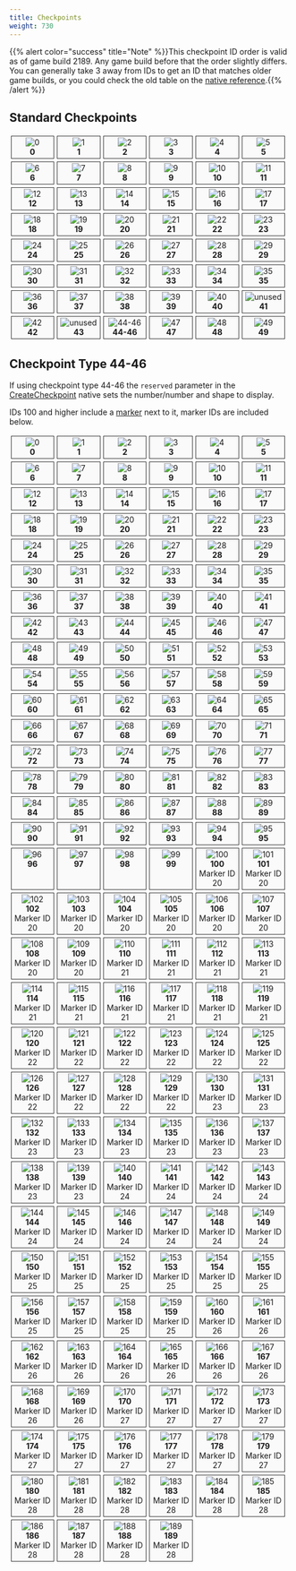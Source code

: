 ```yaml
---
title: Checkpoints
weight: 730
---
```


{{% alert color="success" title="Note" %}}This checkpoint ID order is valid as of game build 2189. Any game build before that the order slightly differs. You can generally take 3 away from IDs to get an ID that matches older game builds, or you could check the old table on the [native reference](https://docs.fivem.net/natives/?_0x0134F0835AB6BFCB).{{% /alert %}}


Standard Checkpoints
-----

<!-- _loc1_.map((name, idx) => `<div class="checkpoint"><span><img src="checkpoints/${name}.png" alt="${name}"> ${idx}<br>${name}</div>`).join('\n') -->

<style text="text/css">
.checkpoints {
    display:grid;
    grid-template-columns: repeat(auto-fill, 16.4%);
}

.checkpoint {
    padding: 2.5px;
    margin: 2.5px;
    border: 1px solid #333;
    background-color: #fafafa;
    position: relative
}

.checkpoint span {
    display: block;
    text-align: center;
    bottom: 2.5px;
    left: 2.5px;
    right: 2.5px;
    word-wrap: break-word;
}

.checkpoint img {
    max-height: 300px;
}
</style>

<div class="checkpoints">
<div class="checkpoint"><span><img src="/checkpoints/0.png" alt="0"><br><strong>0</strong></span></div>
<div class="checkpoint"><span><img src="/checkpoints/1.png" alt="1"><br><strong>1</strong></span></div>
<div class="checkpoint"><span><img src="/checkpoints/2.png" alt="2"><br><strong>2</strong></span></div>
<div class="checkpoint"><span><img src="/checkpoints/3.png" alt="3"><br><strong>3</strong></span></div>
<div class="checkpoint"><span><img src="/checkpoints/4.png" alt="4"><br><strong>4</strong></span></div>
<div class="checkpoint"><span><img src="/checkpoints/5.png" alt="5"><br><strong>5</strong></span></div>
<div class="checkpoint"><span><img src="/checkpoints/6.png" alt="6"><br><strong>6</strong></span></div>
<div class="checkpoint"><span><img src="/checkpoints/7.png" alt="7"><br><strong>7</strong></span></div>
<div class="checkpoint"><span><img src="/checkpoints/8.png" alt="8"><br><strong>8</strong></span></div>
<div class="checkpoint"><span><img src="/checkpoints/9.png" alt="9"><br><strong>9</strong></span></div>
<div class="checkpoint"><span><img src="/checkpoints/10.png" alt="10"><br><strong>10</strong></span></div>
<div class="checkpoint"><span><img src="/checkpoints/11.png" alt="11"><br><strong>11</strong></span></div>
<div class="checkpoint"><span><img src="/checkpoints/12.png" alt="12"><br><strong>12</strong></span></div>
<div class="checkpoint"><span><img src="/checkpoints/13.png" alt="13"><br><strong>13</strong></span></div>
<div class="checkpoint"><span><img src="/checkpoints/14.png" alt="14"><br><strong>14</strong></span></div>
<div class="checkpoint"><span><img src="/checkpoints/15.png" alt="15"><br><strong>15</strong></span></div>
<div class="checkpoint"><span><img src="/checkpoints/16.png" alt="16"><br><strong>16</strong></span></div>
<div class="checkpoint"><span><img src="/checkpoints/17.png" alt="17"><br><strong>17</strong></span></div>
<div class="checkpoint"><span><img src="/checkpoints/18.png" alt="18"><br><strong>18</strong></span></div>
<div class="checkpoint"><span><img src="/checkpoints/19.png" alt="19"><br><strong>19</strong></span></div>
<div class="checkpoint"><span><img src="/checkpoints/20.png" alt="20"><br><strong>20</strong></span></div>
<div class="checkpoint"><span><img src="/checkpoints/21.png" alt="21"><br><strong>21</strong></span></div>
<div class="checkpoint"><span><img src="/checkpoints/22.png" alt="22"><br><strong>22</strong></span></div>
<div class="checkpoint"><span><img src="/checkpoints/23.png" alt="23"><br><strong>23</strong></span></div>
<div class="checkpoint"><span><img src="/checkpoints/24.png" alt="24"><br><strong>24</strong></span></div>
<div class="checkpoint"><span><img src="/checkpoints/25.png" alt="25"><br><strong>25</strong></span></div>
<div class="checkpoint"><span><img src="/checkpoints/26.png" alt="26"><br><strong>26</strong></span></div>
<div class="checkpoint"><span><img src="/checkpoints/27.png" alt="27"><br><strong>27</strong></span></div>
<div class="checkpoint"><span><img src="/checkpoints/28.png" alt="28"><br><strong>28</strong></span></div>
<div class="checkpoint"><span><img src="/checkpoints/29.png" alt="29"><br><strong>29</strong></span></div>
<div class="checkpoint"><span><img src="/checkpoints/30.png" alt="30"><br><strong>30</strong></span></div>
<div class="checkpoint"><span><img src="/checkpoints/31.png" alt="31"><br><strong>31</strong></span></div>
<div class="checkpoint"><span><img src="/checkpoints/32.png" alt="32"><br><strong>32</strong></span></div>
<div class="checkpoint"><span><img src="/checkpoints/33.png" alt="33"><br><strong>33</strong></span></div>
<div class="checkpoint"><span><img src="/checkpoints/34.png" alt="34"><br><strong>34</strong></span></div>
<div class="checkpoint"><span><img src="/checkpoints/35.png" alt="35"><br><strong>35</strong></span></div>
<div class="checkpoint"><span><img src="/checkpoints/36.png" alt="36"><br><strong>36</strong></span></div>
<div class="checkpoint"><span><img src="/checkpoints/37.png" alt="37"><br><strong>37</strong></span></div>
<div class="checkpoint"><span><img src="/checkpoints/38.png" alt="38"><br><strong>38</strong></span></div>
<div class="checkpoint"><span><img src="/checkpoints/39.png" alt="39"><br><strong>39</strong></span></div>
<div class="checkpoint"><span><img src="/checkpoints/40.png" alt="40"><br><strong>40</strong></span></div>
<div class="checkpoint"><span><img src="/checkpoints/unused.png" alt="unused"><br><strong>41</strong></span></div>
<div class="checkpoint"><span><img src="/checkpoints/42.png" alt="42"><br><strong>42</strong></span></div>
<div class="checkpoint"><span><img src="/checkpoints/unused.png" alt="unused"><br><strong>43</strong></span></div>
<div class="checkpoint"><span><img src="/checkpoints/44.png" alt="44-46"><br><strong>44-46</strong></span></div>
<div class="checkpoint"><span><img src="/checkpoints/47.png" alt="47"><br><strong>47</strong></span></div>
<div class="checkpoint"><span><img src="/checkpoints/48.png" alt="48"><br><strong>48</strong></span></div>
<div class="checkpoint"><span><img src="/checkpoints/49.png" alt="49"><br><strong>49</strong></span></div>
</div>

Checkpoint Type 44-46
-----
If using checkpoint type 44-46 the `reserved` parameter in the [CreateCheckpoint](https://docs.fivem.net/natives/?_0x0134F0835AB6BFCB) native sets the number/number and shape to display.

IDs 100 and higher include a [marker](/docs/game-references/markers/) next to it, marker IDs are included below.

<div class="checkpoints">
<div class="checkpoint"><span><img src="/checkpoints/44-0.png" alt="0"><br><strong>0</strong></span></div>
<div class="checkpoint"><span><img src="/checkpoints/44-1.png" alt="1"><br><strong>1</strong></span></div>
<div class="checkpoint"><span><img src="/checkpoints/44-2.png" alt="2"><br><strong>2</strong></span></div>
<div class="checkpoint"><span><img src="/checkpoints/44-3.png" alt="3"><br><strong>3</strong></span></div>
<div class="checkpoint"><span><img src="/checkpoints/44-4.png" alt="4"><br><strong>4</strong></span></div>
<div class="checkpoint"><span><img src="/checkpoints/44-5.png" alt="5"><br><strong>5</strong></span></div>
<div class="checkpoint"><span><img src="/checkpoints/44-6.png" alt="6"><br><strong>6</strong></span></div>
<div class="checkpoint"><span><img src="/checkpoints/44-7.png" alt="7"><br><strong>7</strong></span></div>
<div class="checkpoint"><span><img src="/checkpoints/44-8.png" alt="8"><br><strong>8</strong></span></div>
<div class="checkpoint"><span><img src="/checkpoints/44-9.png" alt="9"><br><strong>9</strong></span></div>
<div class="checkpoint"><span><img src="/checkpoints/44-10.png" alt="10"><br><strong>10</strong></span></div>
<div class="checkpoint"><span><img src="/checkpoints/44-11.png" alt="11"><br><strong>11</strong></span></div>
<div class="checkpoint"><span><img src="/checkpoints/44-12.png" alt="12"><br><strong>12</strong></span></div>
<div class="checkpoint"><span><img src="/checkpoints/44-13.png" alt="13"><br><strong>13</strong></span></div>
<div class="checkpoint"><span><img src="/checkpoints/44-14.png" alt="14"><br><strong>14</strong></span></div>
<div class="checkpoint"><span><img src="/checkpoints/44-15.png" alt="15"><br><strong>15</strong></span></div>
<div class="checkpoint"><span><img src="/checkpoints/44-16.png" alt="16"><br><strong>16</strong></span></div>
<div class="checkpoint"><span><img src="/checkpoints/44-17.png" alt="17"><br><strong>17</strong></span></div>
<div class="checkpoint"><span><img src="/checkpoints/44-18.png" alt="18"><br><strong>18</strong></span></div>
<div class="checkpoint"><span><img src="/checkpoints/44-19.png" alt="19"><br><strong>19</strong></span></div>
<div class="checkpoint"><span><img src="/checkpoints/44-20.png" alt="20"><br><strong>20</strong></span></div>
<div class="checkpoint"><span><img src="/checkpoints/44-21.png" alt="21"><br><strong>21</strong></span></div>
<div class="checkpoint"><span><img src="/checkpoints/44-22.png" alt="22"><br><strong>22</strong></span></div>
<div class="checkpoint"><span><img src="/checkpoints/44-23.png" alt="23"><br><strong>23</strong></span></div>
<div class="checkpoint"><span><img src="/checkpoints/44-24.png" alt="24"><br><strong>24</strong></span></div>
<div class="checkpoint"><span><img src="/checkpoints/44-25.png" alt="25"><br><strong>25</strong></span></div>
<div class="checkpoint"><span><img src="/checkpoints/44-26.png" alt="26"><br><strong>26</strong></span></div>
<div class="checkpoint"><span><img src="/checkpoints/44-27.png" alt="27"><br><strong>27</strong></span></div>
<div class="checkpoint"><span><img src="/checkpoints/44-28.png" alt="28"><br><strong>28</strong></span></div>
<div class="checkpoint"><span><img src="/checkpoints/44-29.png" alt="29"><br><strong>29</strong></span></div>
<div class="checkpoint"><span><img src="/checkpoints/44-30.png" alt="30"><br><strong>30</strong></span></div>
<div class="checkpoint"><span><img src="/checkpoints/44-31.png" alt="31"><br><strong>31</strong></span></div>
<div class="checkpoint"><span><img src="/checkpoints/44-32.png" alt="32"><br><strong>32</strong></span></div>
<div class="checkpoint"><span><img src="/checkpoints/44-33.png" alt="33"><br><strong>33</strong></span></div>
<div class="checkpoint"><span><img src="/checkpoints/44-34.png" alt="34"><br><strong>34</strong></span></div>
<div class="checkpoint"><span><img src="/checkpoints/44-35.png" alt="35"><br><strong>35</strong></span></div>
<div class="checkpoint"><span><img src="/checkpoints/44-36.png" alt="36"><br><strong>36</strong></span></div>
<div class="checkpoint"><span><img src="/checkpoints/44-37.png" alt="37"><br><strong>37</strong></span></div>
<div class="checkpoint"><span><img src="/checkpoints/44-38.png" alt="38"><br><strong>38</strong></span></div>
<div class="checkpoint"><span><img src="/checkpoints/44-39.png" alt="39"><br><strong>39</strong></span></div>
<div class="checkpoint"><span><img src="/checkpoints/44-40.png" alt="40"><br><strong>40</strong></span></div>
<div class="checkpoint"><span><img src="/checkpoints/44-41.png" alt="41"><br><strong>41</strong></span></div>
<div class="checkpoint"><span><img src="/checkpoints/44-42.png" alt="42"><br><strong>42</strong></span></div>
<div class="checkpoint"><span><img src="/checkpoints/44-43.png" alt="43"><br><strong>43</strong></span></div>
<div class="checkpoint"><span><img src="/checkpoints/44-44.png" alt="44"><br><strong>44</strong></span></div>
<div class="checkpoint"><span><img src="/checkpoints/44-45.png" alt="45"><br><strong>45</strong></span></div>
<div class="checkpoint"><span><img src="/checkpoints/44-46.png" alt="46"><br><strong>46</strong></span></div>
<div class="checkpoint"><span><img src="/checkpoints/44-47.png" alt="47"><br><strong>47</strong></span></div>
<div class="checkpoint"><span><img src="/checkpoints/44-48.png" alt="48"><br><strong>48</strong></span></div>
<div class="checkpoint"><span><img src="/checkpoints/44-49.png" alt="49"><br><strong>49</strong></span></div>
<div class="checkpoint"><span><img src="/checkpoints/44-50.png" alt="50"><br><strong>50</strong></span></div>
<div class="checkpoint"><span><img src="/checkpoints/44-51.png" alt="51"><br><strong>51</strong></span></div>
<div class="checkpoint"><span><img src="/checkpoints/44-52.png" alt="52"><br><strong>52</strong></span></div>
<div class="checkpoint"><span><img src="/checkpoints/44-53.png" alt="53"><br><strong>53</strong></span></div>
<div class="checkpoint"><span><img src="/checkpoints/44-54.png" alt="54"><br><strong>54</strong></span></div>
<div class="checkpoint"><span><img src="/checkpoints/44-55.png" alt="55"><br><strong>55</strong></span></div>
<div class="checkpoint"><span><img src="/checkpoints/44-56.png" alt="56"><br><strong>56</strong></span></div>
<div class="checkpoint"><span><img src="/checkpoints/44-57.png" alt="57"><br><strong>57</strong></span></div>
<div class="checkpoint"><span><img src="/checkpoints/44-58.png" alt="58"><br><strong>58</strong></span></div>
<div class="checkpoint"><span><img src="/checkpoints/44-59.png" alt="59"><br><strong>59</strong></span></div>
<div class="checkpoint"><span><img src="/checkpoints/44-60.png" alt="60"><br><strong>60</strong></span></div>
<div class="checkpoint"><span><img src="/checkpoints/44-61.png" alt="61"><br><strong>61</strong></span></div>
<div class="checkpoint"><span><img src="/checkpoints/44-62.png" alt="62"><br><strong>62</strong></span></div>
<div class="checkpoint"><span><img src="/checkpoints/44-63.png" alt="63"><br><strong>63</strong></span></div>
<div class="checkpoint"><span><img src="/checkpoints/44-64.png" alt="64"><br><strong>64</strong></span></div>
<div class="checkpoint"><span><img src="/checkpoints/44-65.png" alt="65"><br><strong>65</strong></span></div>
<div class="checkpoint"><span><img src="/checkpoints/44-66.png" alt="66"><br><strong>66</strong></span></div>
<div class="checkpoint"><span><img src="/checkpoints/44-67.png" alt="67"><br><strong>67</strong></span></div>
<div class="checkpoint"><span><img src="/checkpoints/44-68.png" alt="68"><br><strong>68</strong></span></div>
<div class="checkpoint"><span><img src="/checkpoints/44-69.png" alt="69"><br><strong>69</strong></span></div>
<div class="checkpoint"><span><img src="/checkpoints/44-70.png" alt="70"><br><strong>70</strong></span></div>
<div class="checkpoint"><span><img src="/checkpoints/44-71.png" alt="71"><br><strong>71</strong></span></div>
<div class="checkpoint"><span><img src="/checkpoints/44-72.png" alt="72"><br><strong>72</strong></span></div>
<div class="checkpoint"><span><img src="/checkpoints/44-73.png" alt="73"><br><strong>73</strong></span></div>
<div class="checkpoint"><span><img src="/checkpoints/44-74.png" alt="74"><br><strong>74</strong></span></div>
<div class="checkpoint"><span><img src="/checkpoints/44-75.png" alt="75"><br><strong>75</strong></span></div>
<div class="checkpoint"><span><img src="/checkpoints/44-76.png" alt="76"><br><strong>76</strong></span></div>
<div class="checkpoint"><span><img src="/checkpoints/44-77.png" alt="77"><br><strong>77</strong></span></div>
<div class="checkpoint"><span><img src="/checkpoints/44-78.png" alt="78"><br><strong>78</strong></span></div>
<div class="checkpoint"><span><img src="/checkpoints/44-79.png" alt="79"><br><strong>79</strong></span></div>
<div class="checkpoint"><span><img src="/checkpoints/44-80.png" alt="80"><br><strong>80</strong></span></div>
<div class="checkpoint"><span><img src="/checkpoints/44-81.png" alt="81"><br><strong>81</strong></span></div>
<div class="checkpoint"><span><img src="/checkpoints/44-82.png" alt="82"><br><strong>82</strong></span></div>
<div class="checkpoint"><span><img src="/checkpoints/44-83.png" alt="83"><br><strong>83</strong></span></div>
<div class="checkpoint"><span><img src="/checkpoints/44-84.png" alt="84"><br><strong>84</strong></span></div>
<div class="checkpoint"><span><img src="/checkpoints/44-85.png" alt="85"><br><strong>85</strong></span></div>
<div class="checkpoint"><span><img src="/checkpoints/44-86.png" alt="86"><br><strong>86</strong></span></div>
<div class="checkpoint"><span><img src="/checkpoints/44-87.png" alt="87"><br><strong>87</strong></span></div>
<div class="checkpoint"><span><img src="/checkpoints/44-88.png" alt="88"><br><strong>88</strong></span></div>
<div class="checkpoint"><span><img src="/checkpoints/44-89.png" alt="89"><br><strong>89</strong></span></div>
<div class="checkpoint"><span><img src="/checkpoints/44-90.png" alt="90"><br><strong>90</strong></span></div>
<div class="checkpoint"><span><img src="/checkpoints/44-91.png" alt="91"><br><strong>91</strong></span></div>
<div class="checkpoint"><span><img src="/checkpoints/44-92.png" alt="92"><br><strong>92</strong></span></div>
<div class="checkpoint"><span><img src="/checkpoints/44-93.png" alt="93"><br><strong>93</strong></span></div>
<div class="checkpoint"><span><img src="/checkpoints/44-94.png" alt="94"><br><strong>94</strong></span></div>
<div class="checkpoint"><span><img src="/checkpoints/44-95.png" alt="95"><br><strong>95</strong></span></div>
<div class="checkpoint"><span><img src="/checkpoints/44-96.png" alt="96"><br><strong>96</strong></span></div>
<div class="checkpoint"><span><img src="/checkpoints/44-97.png" alt="97"><br><strong>97</strong></span></div>
<div class="checkpoint"><span><img src="/checkpoints/44-98.png" alt="98"><br><strong>98</strong></span></div>
<div class="checkpoint"><span><img src="/checkpoints/44-99.png" alt="99"><br><strong>99</strong></span></div>
<div class="checkpoint"><span><img src="/checkpoints/44-100.png" alt="100"><br><strong>100</strong><br>Marker ID 20</span></div>
<div class="checkpoint"><span><img src="/checkpoints/44-101.png" alt="101"><br><strong>101</strong><br>Marker ID 20</span></div>
<div class="checkpoint"><span><img src="/checkpoints/44-102.png" alt="102"><br><strong>102</strong><br>Marker ID 20</span></div>
<div class="checkpoint"><span><img src="/checkpoints/44-103.png" alt="103"><br><strong>103</strong><br>Marker ID 20</span></div>
<div class="checkpoint"><span><img src="/checkpoints/44-104.png" alt="104"><br><strong>104</strong><br>Marker ID 20</span></div>
<div class="checkpoint"><span><img src="/checkpoints/44-105.png" alt="105"><br><strong>105</strong><br>Marker ID 20</span></div>
<div class="checkpoint"><span><img src="/checkpoints/44-106.png" alt="106"><br><strong>106</strong><br>Marker ID 20</span></div>
<div class="checkpoint"><span><img src="/checkpoints/44-107.png" alt="107"><br><strong>107</strong><br>Marker ID 20</span></div>
<div class="checkpoint"><span><img src="/checkpoints/44-108.png" alt="108"><br><strong>108</strong><br>Marker ID 20</span></div>
<div class="checkpoint"><span><img src="/checkpoints/44-109.png" alt="109"><br><strong>109</strong><br>Marker ID 20</span></div>
<div class="checkpoint"><span><img src="/checkpoints/44-110.png" alt="110"><br><strong>110</strong><br>Marker ID 21</span></div>
<div class="checkpoint"><span><img src="/checkpoints/44-111.png" alt="111"><br><strong>111</strong><br>Marker ID 21</span></div>
<div class="checkpoint"><span><img src="/checkpoints/44-112.png" alt="112"><br><strong>112</strong><br>Marker ID 21</span></div>
<div class="checkpoint"><span><img src="/checkpoints/44-113.png" alt="113"><br><strong>113</strong><br>Marker ID 21</span></div>
<div class="checkpoint"><span><img src="/checkpoints/44-114.png" alt="114"><br><strong>114</strong><br>Marker ID 21</span></div>
<div class="checkpoint"><span><img src="/checkpoints/44-115.png" alt="115"><br><strong>115</strong><br>Marker ID 21</span></div>
<div class="checkpoint"><span><img src="/checkpoints/44-116.png" alt="116"><br><strong>116</strong><br>Marker ID 21</span></div>
<div class="checkpoint"><span><img src="/checkpoints/44-117.png" alt="117"><br><strong>117</strong><br>Marker ID 21</span></div>
<div class="checkpoint"><span><img src="/checkpoints/44-118.png" alt="118"><br><strong>118</strong><br>Marker ID 21</span></div>
<div class="checkpoint"><span><img src="/checkpoints/44-119.png" alt="119"><br><strong>119</strong><br>Marker ID 21</span></div>
<div class="checkpoint"><span><img src="/checkpoints/44-120.png" alt="120"><br><strong>120</strong><br>Marker ID 22</span></div>
<div class="checkpoint"><span><img src="/checkpoints/44-121.png" alt="121"><br><strong>121</strong><br>Marker ID 22</span></div>
<div class="checkpoint"><span><img src="/checkpoints/44-122.png" alt="122"><br><strong>122</strong><br>Marker ID 22</span></div>
<div class="checkpoint"><span><img src="/checkpoints/44-123.png" alt="123"><br><strong>123</strong><br>Marker ID 22</span></div>
<div class="checkpoint"><span><img src="/checkpoints/44-124.png" alt="124"><br><strong>124</strong><br>Marker ID 22</span></div>
<div class="checkpoint"><span><img src="/checkpoints/44-125.png" alt="125"><br><strong>125</strong><br>Marker ID 22</span></div>
<div class="checkpoint"><span><img src="/checkpoints/44-126.png" alt="126"><br><strong>126</strong><br>Marker ID 22</span></div>
<div class="checkpoint"><span><img src="/checkpoints/44-127.png" alt="127"><br><strong>127</strong><br>Marker ID 22</span></div>
<div class="checkpoint"><span><img src="/checkpoints/44-128.png" alt="128"><br><strong>128</strong><br>Marker ID 22</span></div>
<div class="checkpoint"><span><img src="/checkpoints/44-129.png" alt="129"><br><strong>129</strong><br>Marker ID 22</span></div>
<div class="checkpoint"><span><img src="/checkpoints/44-130.png" alt="130"><br><strong>130</strong><br>Marker ID 23</span></div>
<div class="checkpoint"><span><img src="/checkpoints/44-131.png" alt="131"><br><strong>131</strong><br>Marker ID 23</span></div>
<div class="checkpoint"><span><img src="/checkpoints/44-132.png" alt="132"><br><strong>132</strong><br>Marker ID 23</span></div>
<div class="checkpoint"><span><img src="/checkpoints/44-133.png" alt="133"><br><strong>133</strong><br>Marker ID 23</span></div>
<div class="checkpoint"><span><img src="/checkpoints/44-134.png" alt="134"><br><strong>134</strong><br>Marker ID 23</span></div>
<div class="checkpoint"><span><img src="/checkpoints/44-135.png" alt="135"><br><strong>135</strong><br>Marker ID 23</span></div>
<div class="checkpoint"><span><img src="/checkpoints/44-136.png" alt="136"><br><strong>136</strong><br>Marker ID 23</span></div>
<div class="checkpoint"><span><img src="/checkpoints/44-137.png" alt="137"><br><strong>137</strong><br>Marker ID 23</span></div>
<div class="checkpoint"><span><img src="/checkpoints/44-138.png" alt="138"><br><strong>138</strong><br>Marker ID 23</span></div>
<div class="checkpoint"><span><img src="/checkpoints/44-139.png" alt="139"><br><strong>139</strong><br>Marker ID 23</span></div>
<div class="checkpoint"><span><img src="/checkpoints/44-140.png" alt="140"><br><strong>140</strong><br>Marker ID 24</span></div>
<div class="checkpoint"><span><img src="/checkpoints/44-141.png" alt="141"><br><strong>141</strong><br>Marker ID 24</span></div>
<div class="checkpoint"><span><img src="/checkpoints/44-142.png" alt="142"><br><strong>142</strong><br>Marker ID 24</span></div>
<div class="checkpoint"><span><img src="/checkpoints/44-143.png" alt="143"><br><strong>143</strong><br>Marker ID 24</span></div>
<div class="checkpoint"><span><img src="/checkpoints/44-144.png" alt="144"><br><strong>144</strong><br>Marker ID 24</span></div>
<div class="checkpoint"><span><img src="/checkpoints/44-145.png" alt="145"><br><strong>145</strong><br>Marker ID 24</span></div>
<div class="checkpoint"><span><img src="/checkpoints/44-146.png" alt="146"><br><strong>146</strong><br>Marker ID 24</span></div>
<div class="checkpoint"><span><img src="/checkpoints/44-147.png" alt="147"><br><strong>147</strong><br>Marker ID 24</span></div>
<div class="checkpoint"><span><img src="/checkpoints/44-148.png" alt="148"><br><strong>148</strong><br>Marker ID 24</span></div>
<div class="checkpoint"><span><img src="/checkpoints/44-149.png" alt="149"><br><strong>149</strong><br>Marker ID 24</span></div>
<div class="checkpoint"><span><img src="/checkpoints/44-150.png" alt="150"><br><strong>150</strong><br>Marker ID 25</span></div>
<div class="checkpoint"><span><img src="/checkpoints/44-151.png" alt="151"><br><strong>151</strong><br>Marker ID 25</span></div>
<div class="checkpoint"><span><img src="/checkpoints/44-152.png" alt="152"><br><strong>152</strong><br>Marker ID 25</span></div>
<div class="checkpoint"><span><img src="/checkpoints/44-153.png" alt="153"><br><strong>153</strong><br>Marker ID 25</span></div>
<div class="checkpoint"><span><img src="/checkpoints/44-154.png" alt="154"><br><strong>154</strong><br>Marker ID 25</span></div>
<div class="checkpoint"><span><img src="/checkpoints/44-155.png" alt="155"><br><strong>155</strong><br>Marker ID 25</span></div>
<div class="checkpoint"><span><img src="/checkpoints/44-156.png" alt="156"><br><strong>156</strong><br>Marker ID 25</span></div>
<div class="checkpoint"><span><img src="/checkpoints/44-157.png" alt="157"><br><strong>157</strong><br>Marker ID 25</span></div>
<div class="checkpoint"><span><img src="/checkpoints/44-158.png" alt="158"><br><strong>158</strong><br>Marker ID 25</span></div>
<div class="checkpoint"><span><img src="/checkpoints/44-159.png" alt="159"><br><strong>159</strong><br>Marker ID 25</span></div>
<div class="checkpoint"><span><img src="/checkpoints/44-160.png" alt="160"><br><strong>160</strong><br>Marker ID 26</span></div>
<div class="checkpoint"><span><img src="/checkpoints/44-161.png" alt="161"><br><strong>161</strong><br>Marker ID 26</span></div>
<div class="checkpoint"><span><img src="/checkpoints/44-162.png" alt="162"><br><strong>162</strong><br>Marker ID 26</span></div>
<div class="checkpoint"><span><img src="/checkpoints/44-163.png" alt="163"><br><strong>163</strong><br>Marker ID 26</span></div>
<div class="checkpoint"><span><img src="/checkpoints/44-164.png" alt="164"><br><strong>164</strong><br>Marker ID 26</span></div>
<div class="checkpoint"><span><img src="/checkpoints/44-165.png" alt="165"><br><strong>165</strong><br>Marker ID 26</span></div>
<div class="checkpoint"><span><img src="/checkpoints/44-166.png" alt="166"><br><strong>166</strong><br>Marker ID 26</span></div>
<div class="checkpoint"><span><img src="/checkpoints/44-167.png" alt="167"><br><strong>167</strong><br>Marker ID 26</span></div>
<div class="checkpoint"><span><img src="/checkpoints/44-168.png" alt="168"><br><strong>168</strong><br>Marker ID 26</span></div>
<div class="checkpoint"><span><img src="/checkpoints/44-169.png" alt="169"><br><strong>169</strong><br>Marker ID 26</span></div>
<div class="checkpoint"><span><img src="/checkpoints/44-170.png" alt="170"><br><strong>170</strong><br>Marker ID 27</span></div>
<div class="checkpoint"><span><img src="/checkpoints/44-171.png" alt="171"><br><strong>171</strong><br>Marker ID 27</span></div>
<div class="checkpoint"><span><img src="/checkpoints/44-172.png" alt="172"><br><strong>172</strong><br>Marker ID 27</span></div>
<div class="checkpoint"><span><img src="/checkpoints/44-173.png" alt="173"><br><strong>173</strong><br>Marker ID 27</span></div>
<div class="checkpoint"><span><img src="/checkpoints/44-174.png" alt="174"><br><strong>174</strong><br>Marker ID 27</span></div>
<div class="checkpoint"><span><img src="/checkpoints/44-175.png" alt="175"><br><strong>175</strong><br>Marker ID 27</span></div>
<div class="checkpoint"><span><img src="/checkpoints/44-176.png" alt="176"><br><strong>176</strong><br>Marker ID 27</span></div>
<div class="checkpoint"><span><img src="/checkpoints/44-177.png" alt="177"><br><strong>177</strong><br>Marker ID 27</span></div>
<div class="checkpoint"><span><img src="/checkpoints/44-178.png" alt="178"><br><strong>178</strong><br>Marker ID 27</span></div>
<div class="checkpoint"><span><img src="/checkpoints/44-179.png" alt="179"><br><strong>179</strong><br>Marker ID 27</span></div>
<div class="checkpoint"><span><img src="/checkpoints/44-180.png" alt="180"><br><strong>180</strong><br>Marker ID 28</span></div>
<div class="checkpoint"><span><img src="/checkpoints/44-181.png" alt="181"><br><strong>181</strong><br>Marker ID 28</span></div>
<div class="checkpoint"><span><img src="/checkpoints/44-182.png" alt="182"><br><strong>182</strong><br>Marker ID 28</span></div>
<div class="checkpoint"><span><img src="/checkpoints/44-183.png" alt="183"><br><strong>183</strong><br>Marker ID 28</span></div>
<div class="checkpoint"><span><img src="/checkpoints/44-184.png" alt="184"><br><strong>184</strong><br>Marker ID 28</span></div>
<div class="checkpoint"><span><img src="/checkpoints/44-185.png" alt="185"><br><strong>185</strong><br>Marker ID 28</span></div>
<div class="checkpoint"><span><img src="/checkpoints/44-186.png" alt="186"><br><strong>186</strong><br>Marker ID 28</span></div>
<div class="checkpoint"><span><img src="/checkpoints/44-187.png" alt="187"><br><strong>187</strong><br>Marker ID 28</span></div>
<div class="checkpoint"><span><img src="/checkpoints/44-188.png" alt="188"><br><strong>188</strong><br>Marker ID 28</span></div>
<div class="checkpoint"><span><img src="/checkpoints/44-189.png" alt="189"><br><strong>189</strong><br>Marker ID 28</span></div>
</div>